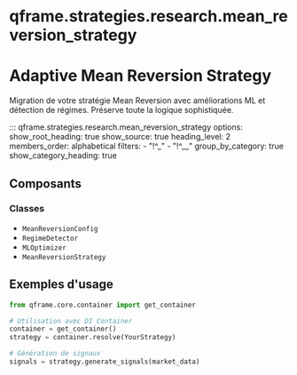 # qframe.strategies.research.mean_reversion_strategy


Adaptive Mean Reversion Strategy
===============================

Migration de votre stratégie Mean Reversion avec améliorations ML
et détection de régimes. Préserve toute la logique sophistiquée.


::: qframe.strategies.research.mean_reversion_strategy
    options:
      show_root_heading: true
      show_source: true
      heading_level: 2
      members_order: alphabetical
      filters:
        - "!^_"
        - "!^__"
      group_by_category: true
      show_category_heading: true

## Composants

### Classes

- `MeanReversionConfig`
- `RegimeDetector`
- `MLOptimizer`
- `MeanReversionStrategy`

## Exemples d'usage


```python
from qframe.core.container import get_container

# Utilisation avec DI Container
container = get_container()
strategy = container.resolve(YourStrategy)

# Génération de signaux
signals = strategy.generate_signals(market_data)
```
